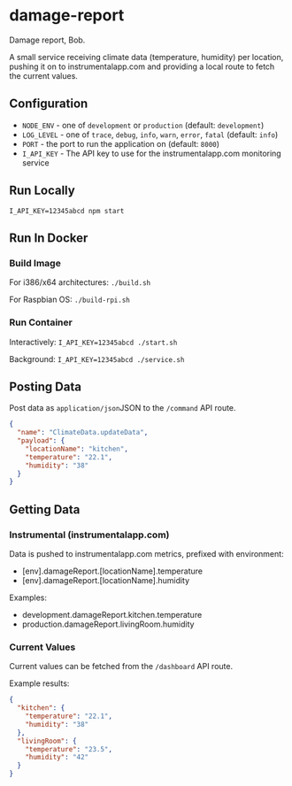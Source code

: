 # damage-report
Damage report, Bob.

A small service receiving climate data (temperature, humidity) per location, pushing it on to instrumentalapp.com and
providing a local route to fetch the current values.

## Configuration
* `NODE_ENV` - one of `development` or `production` (default: `development`)
* `LOG_LEVEL` - one of `trace`, `debug`, `info`, `warn`, `error`, `fatal` (default: `info`)
* `PORT` - the port to run the application on (default: `8000`)
* `I_API_KEY` - The API key to use for the instrumentalapp.com monitoring service

## Run Locally
`I_API_KEY=12345abcd npm start`

## Run In Docker
### Build Image
For i386/x64 architectures: `./build.sh`

For Raspbian OS: `./build-rpi.sh`

### Run Container
Interactively: `I_API_KEY=12345abcd ./start.sh`

Background: `I_API_KEY=12345abcd ./service.sh`

## Posting Data
Post data as `application/json`JSON to the `/command` API route.

```json
{
  "name": "ClimateData.updateData",
  "payload": {
    "locationName": "kitchen",
    "temperature": "22.1",
    "humidity": "38"
  }
}
```

## Getting Data
### Instrumental (instrumentalapp.com)
Data is pushed to instrumentalapp.com metrics, prefixed with environment:
* [env].damageReport.[locationName].temperature
* [env].damageReport.[locationName].humidity

Examples:
* development.damageReport.kitchen.temperature
* production.damageReport.livingRoom.humidity

### Current Values
Current values can be fetched from the `/dashboard` API route.

Example results:
```json
{
  "kitchen": {
    "temperature": "22.1",
    "humidity": "38"
  },
  "livingRoom": {
    "temperature": "23.5",
    "humidity": "42"
  }
}
```
